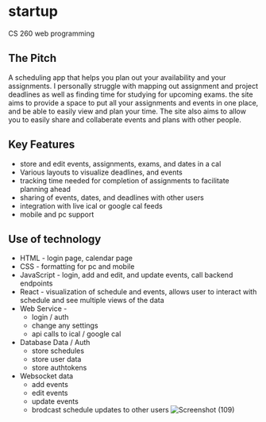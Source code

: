 # startup
CS 260 web programming

## The Pitch
A scheduling app that helps you plan out your availability and your assignments. I personally struggle with mapping out assignment and project deadlines as well as finding time for studying for upcoming exams. the site aims to provide a space to put all your assignments and events in one place, and be able to easily view and plan your time. The site also aims to allow you to easily share and collaberate events and plans with other people.

## Key Features
* store and edit events, assignments, exams, and dates in a cal
* Various layouts to visualize deadlines, and events
* tracking time needed for completion of assignments to facilitate planning ahead
* sharing of events, dates, and deadlines with other users
* integration with live ical or google cal feeds
* mobile and pc support

## Use of technology
* HTML - login page, calendar page
* CSS - formatting for pc and mobile
* JavaScript - login, add and edit, and update events, call backend endpoints 
* React - visualization of schedule and events, allows user to interact with schedule and see multiple views of the data
* Web Service - 
    * login / auth
    * change any settings
    * api calls to ical / google cal
* Database Data / Auth
    * store schedules
    * store user data
    * store authtokens
* Websocket data
    * add events
    * edit events
    * update events
    * brodcast schedule updates to other users
 ![Screenshot (109)](https://github.com/user-attachments/assets/9e91dabf-7850-4d82-8069-57982c5afe08)

